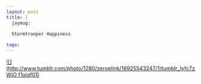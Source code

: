 ```yaml
--- 
layout: post
title: |
  jaymug:
  
  Stormtrooper Happiness

tags: 
---
```

[![](http://www.tumblr.com/photo/1280/zeroelink/16925543247/1/tumblr_lyfc7zWiO
f1qiqf01)](http://www.flickr.com/photos/kalexanderson/)

